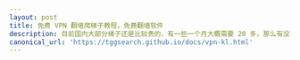 ```yaml
---
layout: post
title: 免费 VPN 翻墙爬梯子教程，免费翻墙软件
description: 目前国内大部分梯子还是比较贵的，有一些一个月大概需要 20 多，那么有没有免费的呢？这里就给大家推荐免费的梯子快连。
canonical_url: 'https://tggsearch.github.io/docs/vpn-kl.html'
---
```

